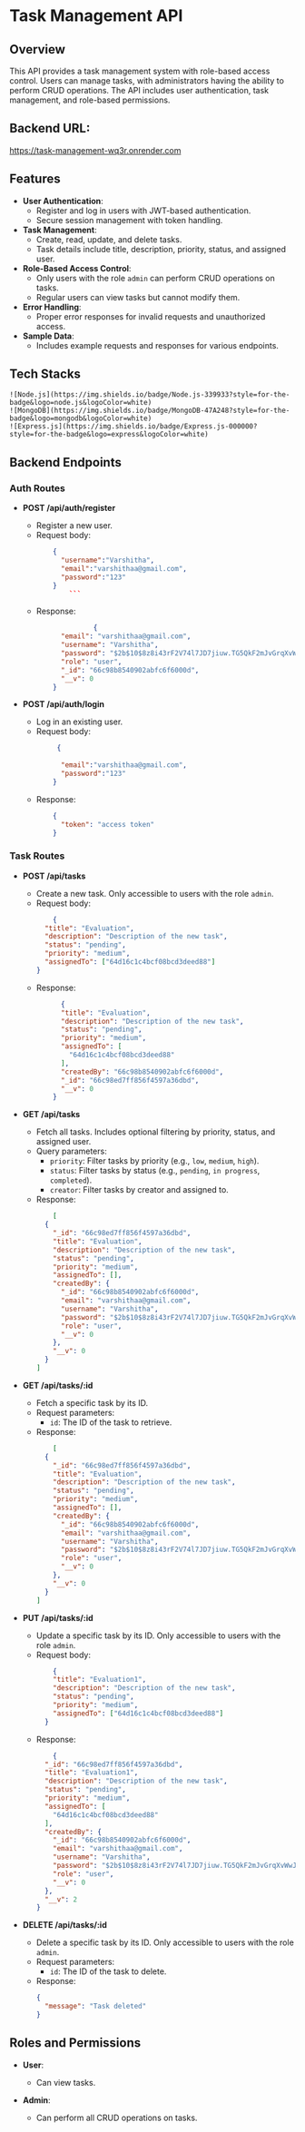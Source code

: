 # Task Management API

## Overview

This API provides a task management system with role-based access control. Users can manage tasks, with administrators having the ability to perform CRUD operations. The API includes user authentication, task management, and role-based permissions.

## Backend URL:
  https://task-management-wq3r.onrender.com



## Features

- **User Authentication**:
  - Register and log in users with JWT-based authentication.
  - Secure session management with token handling.
- **Task Management**:
  - Create, read, update, and delete tasks.
  - Task details include title, description, priority, status, and assigned user.
- **Role-Based Access Control**:
  - Only users with the role `admin` can perform CRUD operations on tasks.
  - Regular users can view tasks but cannot modify them.
- **Error Handling**:
  - Proper error responses for invalid requests and unauthorized access.
- **Sample Data**:
  - Includes example requests and responses for various endpoints.


## Tech Stacks 
    ![Node.js](https://img.shields.io/badge/Node.js-339933?style=for-the-badge&logo=node.js&logoColor=white)
    ![MongoDB](https://img.shields.io/badge/MongoDB-47A248?style=for-the-badge&logo=mongodb&logoColor=white)
    ![Express.js](https://img.shields.io/badge/Express.js-000000?style=for-the-badge&logo=express&logoColor=white)
    
     

## Backend Endpoints

### Auth Routes

- **POST /api/auth/register**
  - Register a new user.
  - Request body:
    ```json
        {
          "username":"Varshitha",
          "email":"varshithaa@gmail.com",
          "password":"123"
        }
            ```
  - Response:
    ```json
                  {
          "email": "varshithaa@gmail.com",
          "username": "Varshitha",
          "password": "$2b$10$8z8i43rF2V74l7JD7jiuw.TG5QkF2mJvGrqXvWwJhMfv4NzPyQpVa",
          "role": "user",
          "_id": "66c98b8540902abfc6f6000d",
          "__v": 0
        }
    ```

- **POST /api/auth/login**
  - Log in an existing user.
  - Request body:
    ```json
         {
          
          "email":"varshithaa@gmail.com",
          "password":"123"
        }
    ```
  - Response:
    ```json
        {
          "token": "access token"
        }
    ```


### Task Routes

- **POST /api/tasks**
  - Create a new task. Only accessible to users with the role `admin`.
  - Request body:
    ```json
        {
      "title": "Evaluation",
      "description": "Description of the new task",
      "status": "pending",
      "priority": "medium",
      "assignedTo": ["64d16c1c4bcf08bcd3deed88"]
    }

    ```
  - Response:
    ```json
          {
          "title": "Evaluation",
          "description": "Description of the new task",
          "status": "pending",
          "priority": "medium",
          "assignedTo": [
            "64d16c1c4bcf08bcd3deed88"
          ],
          "createdBy": "66c98b8540902abfc6f6000d",
          "_id": "66c98ed7ff856f4597a36dbd",
          "__v": 0
        }
    ```

- **GET /api/tasks**
  - Fetch all tasks. Includes optional filtering by priority, status, and assigned user.
  - Query parameters:
    - `priority`: Filter tasks by priority (e.g., `low`, `medium`, `high`).
    - `status`: Filter tasks by status (e.g., `pending`, `in progress`, `completed`).
    - `creator`: Filter tasks by creator and assigned to.
  - Response:
    ```json
        [
      {
        "_id": "66c98ed7ff856f4597a36dbd",
        "title": "Evaluation",
        "description": "Description of the new task",
        "status": "pending",
        "priority": "medium",
        "assignedTo": [],
        "createdBy": {
          "_id": "66c98b8540902abfc6f6000d",
          "email": "varshithaa@gmail.com",
          "username": "Varshitha",
          "password": "$2b$10$8z8i43rF2V74l7JD7jiuw.TG5QkF2mJvGrqXvWwJhMfv4NzPyQpVa",
          "role": "user",
          "__v": 0
        },
        "__v": 0
      }
    ]
    ```

- **GET /api/tasks/:id**
  - Fetch a specific task by its ID.
  - Request parameters:
    - `id`: The ID of the task to retrieve.
  - Response:
    ```json
        [
      {
        "_id": "66c98ed7ff856f4597a36dbd",
        "title": "Evaluation",
        "description": "Description of the new task",
        "status": "pending",
        "priority": "medium",
        "assignedTo": [],
        "createdBy": {
          "_id": "66c98b8540902abfc6f6000d",
          "email": "varshithaa@gmail.com",
          "username": "Varshitha",
          "password": "$2b$10$8z8i43rF2V74l7JD7jiuw.TG5QkF2mJvGrqXvWwJhMfv4NzPyQpVa",
          "role": "user",
          "__v": 0
        },
        "__v": 0
      }
    ]
    ```

- **PUT /api/tasks/:id**
  - Update a specific task by its ID. Only accessible to users with the role `admin`.
  - Request body:
    ```json
        {
        "title": "Evaluation1",
        "description": "Description of the new task",
        "status": "pending",
        "priority": "medium",
        "assignedTo": ["64d16c1c4bcf08bcd3deed88"]
      }

    ```
  - Response:
    ```json
        {
      "_id": "66c98ed7ff856f4597a36dbd",
      "title": "Evaluation1",
      "description": "Description of the new task",
      "status": "pending",
      "priority": "medium",
      "assignedTo": [
        "64d16c1c4bcf08bcd3deed88"
      ],
      "createdBy": {
        "_id": "66c98b8540902abfc6f6000d",
        "email": "varshithaa@gmail.com",
        "username": "Varshitha",
        "password": "$2b$10$8z8i43rF2V74l7JD7jiuw.TG5QkF2mJvGrqXvWwJhMfv4NzPyQpVa",
        "role": "user",
        "__v": 0
      },
      "__v": 2
    }
    ```

- **DELETE /api/tasks/:id**
  - Delete a specific task by its ID. Only accessible to users with the role `admin`.
  - Request parameters:
    - `id`: The ID of the task to delete.
  - Response:
    ```json
    {
      "message": "Task deleted"
    }
    ```

## Roles and Permissions

- **User**:
  - Can view tasks.
  
- **Admin**:
  - Can perform all CRUD operations on tasks.

